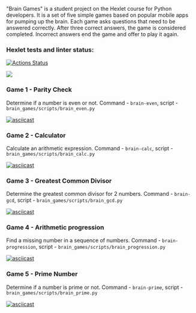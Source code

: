 "Brain Games" is a student project on the Hexlet course for Python developers. It is a set of five simple games based on popular mobile apps for pumping up the brain. Each game asks questions that need to be answered correctly. After three correct answers, the game is considered completed. Incorrect answers end the game and offer to play it again.

### Hexlet tests and linter status:
[![Actions Status](https://github.com/arseniy997/python-project-49/actions/workflows/hexlet-check.yml/badge.svg)](https://github.com/arseniy997/python-project-49/actions)

<a href="https://codeclimate.com/github/arseniy997/python-project-49"><img src="https://api.codeclimate.com/v1/badges/e2d8564876becd663ff9/maintainability" /></a>

### Game 1 - Parity Check

Determine if a number is even or not. Command - `brain-even`, script - `brain_games/scripts/brain_even.py`

[![asciicast](https://asciinema.org/a/ze8kaHjFi4iZxU6nzFHJSdALr.svg)](https://asciinema.org/a/ze8kaHjFi4iZxU6nzFHJSdALr)

### Game 2 - Calculator

Calculate an arithmetic expression. Command - `brain-calc`, script - `brain_games/scripts/brain_calc.py`

[![asciicast](https://asciinema.org/a/8Ls5c7MmR3av0hTsSyBhMFv4g.svg)](https://asciinema.org/a/8Ls5c7MmR3av0hTsSyBhMFv4g)

### Game 3 - Greatest Common Divisor

Determine the greatest common divisor for 2 numbers. Command - `brain-gcd`, script - `brain_games/scripts/brain_gcd.py`

[![asciicast](https://asciinema.org/a/HYN5vAjHOg60xWtGPTc53blbC.svg)](https://asciinema.org/a/HYN5vAjHOg60xWtGPTc53blbC)

### Game 4 - Arithmetic progression

Find a missing number in a sequence of numbers. Command - `brain-progression`, script - `brain_games/scripts/brain_progression.py`

[![asciicast](https://asciinema.org/a/lz8mRq08CTmGma65dXQ0BO6AR.svg)](https://asciinema.org/a/lz8mRq08CTmGma65dXQ0BO6AR)

### Game 5 - Prime Number

Determine if a number is prime or not. Command - `brain-prime`, script - `brain_games/scripts/brain_prime.py`

[![asciicast](https://asciinema.org/a/1Zxu5KiCXPX5xT4dkFvyfozwC.svg)](https://asciinema.org/a/1Zxu5KiCXPX5xT4dkFvyfozwC)
